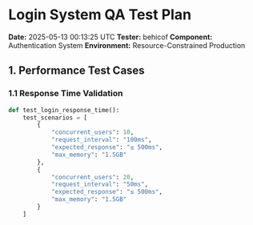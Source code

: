# Login System QA Test Plan
**Date:** 2025-05-13 00:13:25 UTC
**Tester:** behicof
**Component:** Authentication System
**Environment:** Resource-Constrained Production

## 1. Performance Test Cases

### 1.1 Response Time Validation
```python
def test_login_response_time():
    test_scenarios = [
        {
            "concurrent_users": 10,
            "request_interval": "100ms",
            "expected_response": "≤ 500ms",
            "max_memory": "1.5GB"
        },
        {
            "concurrent_users": 20,
            "request_interval": "50ms",
            "expected_response": "≤ 500ms",
            "max_memory": "1.5GB"
        }
    ]
